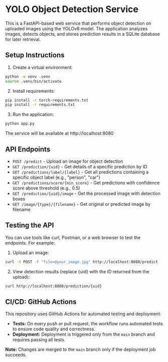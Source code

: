 # YOLO Object Detection Service

This is a FastAPI-based web service that performs object detection on uploaded images using the YOLOv8 model. The application analyzes images, detects objects, and stores prediction results in a SQLite database for later retrieval.

## Setup Instructions

1. Create a virtual environment:

```bash
python -m venv .venv
source .venv/bin/activate
```

2. Install requirements:

```bash
pip install -r torch-requirements.txt
pip install -r requirements.txt
```

3. Run the application:

```bash
python app.py
```

The service will be available at http://localhost:8080

## API Endpoints

- `POST /predict` - Upload an image for object detection
- `GET /prediction/{uid}` - Get details of a specific prediction by ID
- `GET /predictions/label/{label}` - Get all predictions containing a specific object label (e.g., "person", "car")
- `GET /predictions/score/{min_score}` - Get predictions with confidence score above threshold (e.g., 0.5)
- `GET /prediction/{uid}/image` - Get the processed image with detection boxes
- `GET /image/{type}/{filename}` - Get original or predicted image by filename

## Testing the API

You can use tools like curl, Postman, or a web browser to test the endpoints. For example:

1. Upload an image:

```bash
curl -X POST -F "file=@your_image.jpg" http://localhost:8080/predict
```

2. View detection results (replace {uid} with the ID returned from the upload):

```bash
curl http://localhost:8080/prediction/{uid}
```

## CI/CD: GitHub Actions

This repository uses GitHub Actions for automated testing and deployment:

- **Tests:** On every push or pull request, the workflow runs automated tests to ensure code quality and correctness.
- **Deployment:** Deployment is triggered only from the `main` branch and requires passing all tests.

**Note:** Changes are merged to the `main` branch only if the deployment job succeeds.

